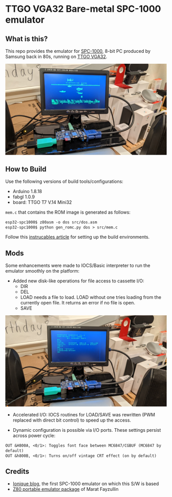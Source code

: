 # TTGO VGA32 Bare-metal SPC-1000 emulator

## What is this?
This repo provides the emulator for [SPC-1000](https://en.wikipedia.org/wiki/SPC-1000), 8-bit PC produced by Samsung back in 80s, running on [TTGO VGA32](https://www.lilygo.cc/products/fabgl-vga32?srsltid=AfmBOop8-ClCY9N2DyQ304dntEUzOV5FXcsA8I_89iQg2uh22UNng-HH).

![spc-1000](images/ttgo-spc1000-game.jpg)

## How to Build
Use the following versions of build tools/configurations:
 - Arduino 1.8.18
 - fabgl 1.0.9
 - board: TTGO T7 V.14 Mini32

`mem.c` that contains the ROM image is generated as follows:

```
esp32-spc1000$ z80asm -o dos src/dos.asm
esp32-spc1000$ python gen_romc.py dos > src/mem.c
```
Follow this [instrucables article](https://www.instructables.com/A-VGA-Computer-Based-on-ESP32-and-FabGL-With-Sound/) for setting up the build environments.

## Mods

Some enhancements were made to IOCS/Basic interpreter to run the emulator smoothly on the platform:
 - Added new disk-like operations for file access to cassette I/O:
   * DIR
   * DEL <filename>
   * LOAD needs a file to load. LOAD without one tries loading from the currently open file. It returns an error if no file is open.
   * SAVE <filename>

![spc-1000](images/ttgo-spc1000-dos.jpg)

 - Accelerated I/O: IOCS routines for LOAD/SAVE was rewritten (PWM replaced with direct bit control) to speed up the access.

 - Dynamic configuration is possible via I/O ports. These settings persist across power cycle:
```
OUT &H800A, <0/1>: Toggles font face between MC6847/CGBUF (MC6847 by default)
OUT &h800B, <0/1>: Turns on/off vintage CRT effect (on by default)
```
## Credits
 - [Ionique blog](https://blog.naver.com/ionique/10014343202), the first SPC-1000 emulator on which this S/W is based
 - [Z80 portable emulator package](https://fms.komkon.org/EMUL8/) of Marat Fayzullin
